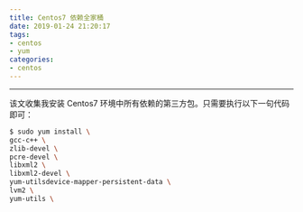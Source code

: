 ```yaml
---
title: Centos7 依赖全家桶
date: 2019-01-24 21:20:17
tags:
- centos
- yum
categories: 
- centos
---
```


<hr>

该文收集我安装 Centos7 环境中所有依赖的第三方包。只需要执行以下一句代码即可：
```bash
$ sudo yum install \
gcc-c++ \
zlib-devel \
pcre-devel \
libxml2 \
libxml2-devel \
yum-utilsdevice-mapper-persistent-data \
lvm2 \
yum-utils \
```